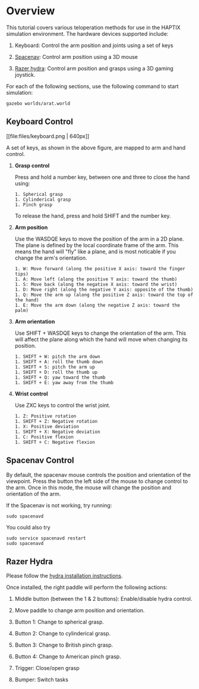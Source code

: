 # Overview

This tutorial covers various teloperation methods for use in the HAPTIX simulation environment. The hardware devices supported include:

1. Keyboard: Control the arm position and joints using a set of keys

1. [Spacenav](http://www.amazon.com/s/ref=nb_sb_noss_1?url=search-alias%3Dmi&field-keywords=space+navigator&rh=n%3A11091801%2Ck%3Aspace+navigator): Control arm position using a 3D mouse

1. [Razer hydra](http://www.ebay.com/sch/i.html?_from=R40&_trksid=p2050601.m570.l1313.TR3.TRC1.A0.H0.Xrazer+hydra&_nkw=razer+hydra&_sacat=0): Control arm position and grasps using a 3D gaming joystick.


For each of the following sections, use the following command to start simulation:

~~~
gazebo worlds/arat.world
~~~

## Keyboard Control

[[file:files/keyboard.png | 640px]]

A set of keys, as shown in the above figure, are mapped to arm and hand control.


1. **Grasp control**

    Press and hold a number key, between one and three to close the hand using:

       1. Spherical grasp
       1. Cylinderical grasp
       1. Pinch grasp

    To release the hand, press and hold SHIFT and the number key. 

1. **Arm position**

    Use the WASDQE keys to move the position of the arm in a 2D plane. The plane is defined by the local coordinate frame of the arm. This means the hand will "fly" like a plane, and is most noticable if you change the arm's orientation. 

       1. W: Move forward (along the positive X axis: toward the finger tips)
       1. A: Move left (along the positive Y axis: toward the thumb)
       1. S: Move back (along the negative X axis: toward the wrist)
       1. D: Move right (along the negative Y axis: opposite of the thumb)
       1. Q: Move the arm up (along the positive Z axis: toward the top of the hand)
       1. E: Move the arm down (along the negative Z axis: toward the palm)


1. **Arm orientation**

    Use SHIFT + WASDQE keys to change the orientation of the arm. This will affect the plane along which the hand will move when changing its position.

       1. SHIFT + W: pitch the arm down 
       1. SHIFT + A: roll the thumb down 
       1. SHIFT + S: pitch the arm up
       1. SHIFT + D: roll the thumb up
       1. SHIFT + Q: yaw toward the thumb
       1. SHIFT + E: yaw away from the thumb

3. **Wrist control**

    Use ZXC keys to control the wrist joint.

       1. Z: Positive rotation
       1. SHIFT + Z: Negative rotation
       1. X: Positive deviation
       1. SHIFT + X: Negative deviation
       1. C: Positive flexion
       1. SHIFT + C: Negative flexion

## Spacenav Control

By default, the spacenav mouse controls the position and
orientation of the viewpoint. Press the button the left side of the mouse
to change control to the arm. Once in this mode, the mouse will change the
position and orientation of the arm. 

If the Spacenav is not working, try running:

~~~
sudo spacenavd
~~~

You could also try

~~~
sudo service spacenavd restart
sudo spacenavd
~~~

## Razer Hydra

Please follow the [hydra installation instructions](http://gazebosim.org/tutorials?tut=hydra&cat=user_input).

Once installed, the right paddle will perform the following actions:

1. Middle button (between the 1 & 2 buttons): Enable/disable hydra control.

1. Move paddle to change arm position and orientation.

1. Button 1: Change to spherical grasp.

1. Button 2: Change to cylinderical grasp.

1. Button 3: Change to British pinch grasp.

1. Button 4: Change to American pinch grasp.

1. Trigger: Close/open grasp

1. Bumper: Switch tasks
